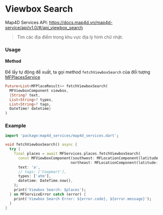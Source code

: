 # Viewbox Search

Map4D Services API: <https://docs.map4d.vn/map4d-service/api/v1.0/#/api_viewbox_search>

> Tìm các địa điểm trong khu vực địa lý hình chữ nhật.

### Usage

#### Method

Để lấy tự động đề xuất, ta gọi method `fetchViewboxSearch` của đối tượng [MFPlacesService](https://pub.dev/documentation/map4d_services/latest/map4d_services/MFPlacesService-class.html)

```dart
Future<List<MFPlaceResult>> fetchViewboxSearch(
  MFViewboxComponent viewbox,
  {String? text,
  List<String>? types,
  List<String>? tags,
  DateTime? datetime}
)
```

### Example

```dart
import 'package:map4d_services/map4d_services.dart';

void fetchViewboxSearch() async {
  try {
    final places = await MFServices.places.fetchViewboxSearch(
      const MFViewboxComponent(southwest: MFLocationComponent(latitude: 16.056453967981348, longitude: 108.19387435913086),
                              northeast: MFLocationComponent(latitude: 16.093031550262133, longitude: 108.25927734375)),
      text: 'a',
      // tags: ['Coopmart'],
      types: ['atm'],
      datetime: DateTime.now(),
    );
    print('Viewbox Search: $places');
  } on MFServiceError catch (error) {
    print('Viewbox Search Error: ${error.code}, ${error.message}');
  }
}
```
